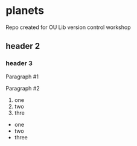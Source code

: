 # planets
Repo created for OU Lib version control workshop

## header 2

### header 3

Paragraph #1

Paragraph #2

1. one
2. two
3. thre

* one
* two
* three
